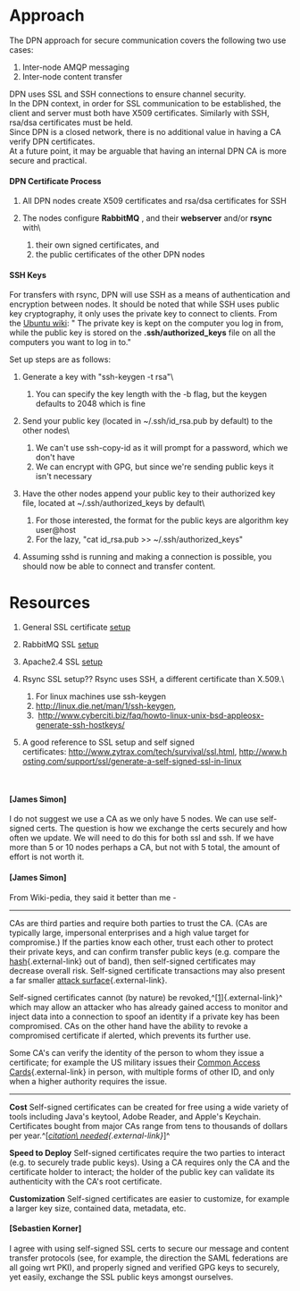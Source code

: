 Approach
========

The DPN approach for secure communication covers the following two use
cases:

1.  Inter-node AMQP messaging
2.  Inter-node content transfer

DPN uses SSL and SSH connections to ensure channel security. \
In the DPN context, in order for SSL communication to be established,
the client and server must both have X509 certificates. Similarly with
SSH, rsa/dsa certificates must be held. \
Since DPN is a closed network, there is no additional value in having a
CA verify DPN certificates.\
At a future point, it may be arguable that having an internal DPN CA is
more secure and practical.

#### DPN Certificate Process

1.  All DPN nodes
    create X509 certificates and rsa/dsa certificates for SSH

2.  The nodes
    configure  **RabbitMQ** , and their 
    **webserver** 
    and/or  **rsync**  with\
    1.  their own signed certificates, and
    2.  the public certificates of the other DPN nodes

#### SSH Keys

For transfers with rsync, DPN will use SSH as a means of authentication
and encryption between nodes. It should be noted that while SSH uses
public key cryptography, it only uses the private key to connect to
clients. From the [Ubuntu
wiki](https://help.ubuntu.com/community/SSH/OpenSSH/Keys#Public_and_Private_Keys):
" The private key is kept on the computer you log in from, while the
public key is stored on the **.ssh/authorized\_keys** file on all the
computers you want to log in to."

Set up steps are as follows:

1.  Generate a key with "ssh-keygen -t rsa"\
    1.  You can specify the key length with the -b flag, but the keygen
        defaults to 2048 which is fine

2.  Send your public key (located in \~/.ssh/id\_rsa.pub by default) to
    the other nodes\
    1.  We can't use ssh-copy-id as it will prompt for a password, which
        we don't have
    2.  We can encrypt with GPG, but since we're sending public keys it
        isn't necessary

3.  Have the other nodes append your public key to their authorized key
    file, located at \~/.ssh/authorized\_keys by default\
    1.  For those interested, the format for the public keys are
        algorithm key user@host
    2.  For the lazy, "cat id\_rsa.pub &gt;&gt;
        \~/.ssh/authorized\_keys"

4.  Assuming sshd is running and making a connection is possible, you
    should now be able to connect and transfer content.

Resources
=========

1.  General SSL
    certificate [setup](http://www.tldp.org/HOWTO/SSL-Certificates-HOWTO/index.html)
2.  RabbitMQ SSL [setup](http://www.rabbitmq.com/ssl.html)
    [](http://www.tldp.org/HOWTO/SSL-Certificates-HOWTO/index.html)
3.  Apache2.4 SSL [setup](http://httpd.apache.org/docs/2.4/ssl/)
4.  Rsync SSL setup?? Rsync uses SSH, a different certificate than
    X.509.\
    1.  For linux machines use ssh-keygen 
    2.  <http://linux.die.net/man/1/ssh-keygen>, 
    3.   <http://www.cyberciti.biz/faq/howto-linux-unix-bsd-appleosx-generate-ssh-hostkeys/>  

5.  A good reference to SSL setup and self signed
    certificates: <http://www.zytrax.com/tech/survival/ssl.html>, <http://www.hosting.com/support/ssl/generate-a-self-signed-ssl-in-linux>

 


#### [James Simon]

I do not suggest we use a CA as we only have 5 nodes. We can use
self-signed certs. The question is how we exchange the certs securely
and how often we update. We will need to do this for both ssl and ssh.
If we have more than 5 or 10 nodes perhaps a CA, but not with 5 total,
the amount of effort is not worth it.


#### [James Simon]
From Wiki-pedia, they said it better than me -

------------------------------------------------

CAs are third parties and require both parties to trust the CA. (CAs are
typically large, impersonal enterprises and a high value target for
compromise.) If the parties know each other, trust each other to protect
their private keys, and can confirm transfer public keys (e.g. compare
the [hash](http://en.wikipedia.org/wiki/Hash "Hash"){.external-link} out
of band), then self-signed certificates may decrease overall risk.
Self-signed certificate transactions may also present a far smaller
[attack
surface](http://en.wikipedia.org/wiki/Attack_surface "Attack surface"){.external-link}.

Self-signed certificates cannot (by nature) be
revoked,^[\[1\]](http://en.wikipedia.org/wiki/Self-signed_certificate#cite_note-1){.external-link}^
which may allow an attacker who has already gained access to monitor and
inject data into a connection to spoof an identity if a private key has
been compromised. CAs on the other hand have the ability to revoke a
compromised certificate if alerted, which prevents its further use.

Some CA's can verify the identity of the person to whom they issue a
certificate; for example the US military issues their [Common Access
Cards](http://en.wikipedia.org/wiki/Common_Access_Cards "Common Access Cards"){.external-link}
in person, with multiple forms of other ID, and only when a higher
authority requires the issue.

------------------------------------------------------------------------------------------------------------------------------------------------------------------------------------------------------------------------------

**Cost** Self-signed certificates can be created for free using a wide
variety of tools including Java's keytool, Adobe Reader, and Apple's
Keychain. Certificates bought from major CAs range from tens to
thousands of dollars per year.^\[*[<span
title="This claim needs references to reliable sources from December 2011">citation\\ needed](http://en.wikipedia.org/wiki/Wikipedia:Citation_needed "Wikipedia:Citation needed"){.external-link}*\]^

**Speed to Deploy** Self-signed certificates require the two parties to
interact (e.g. to securely trade public keys). Using a CA requires only
the CA and the certificate holder to interact; the holder of the public
key can validate its authenticity with the CA's root certificate.

**Customization** Self-signed certificates are easier to customize, for
example a larger key size, contained data, metadata, etc.


#### [Sebastien Korner]

I agree with using self-signed SSL certs to secure our message and
content transfer protocols (see, for example, the direction the SAML
federations are all going wrt PKI), and properly signed and verified GPG
keys to securely, yet easily, exchange the SSL public keys amongst
ourselves.

